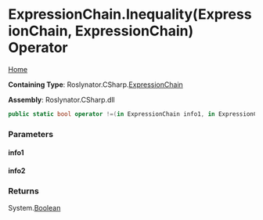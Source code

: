 <a name="_top"></a>

# ExpressionChain\.Inequality\(ExpressionChain, ExpressionChain\) Operator

[Home](../../../../README.md#_top)

**Containing Type**: Roslynator\.CSharp\.[ExpressionChain](../README.md#_top)

**Assembly**: Roslynator\.CSharp\.dll

```csharp
public static bool operator !=(in ExpressionChain info1, in ExpressionChain info2)
```

### Parameters

#### info1

#### info2

### Returns

System\.[Boolean](https://docs.microsoft.com/en-us/dotnet/api/system.boolean)

